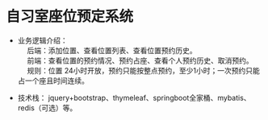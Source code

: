 # 自习室座位预定系统

* 业务逻辑介绍：  
&emsp; 后端：添加位置、查看位置列表、查看位置预约历史。  
&emsp; 前端：查看位置的预约情况、预约占座、查看个人预约历史、取消预约。    
&emsp; 规则：位置 24小时开放，预约只能按整点预约，至少1小时；一次预约只能占一个座且时间连续。  

* 技术栈： jquery+bootstrap、thymeleaf、springboot全家桶、mybatis、redis（可选）等。